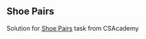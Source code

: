 Shoe Pairs
-
Solution for [Shoe Pairs](https://csacademy.com/contest/archive/task/shoe-pairs/) task from CSAcademy